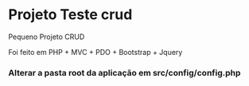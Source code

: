 # Projeto Teste crud

Pequeno Projeto CRUD

Foi feito em PHP + MVC + PDO + Bootstrap + Jquery



### Alterar a pasta root da aplicação em src/config/config.php
